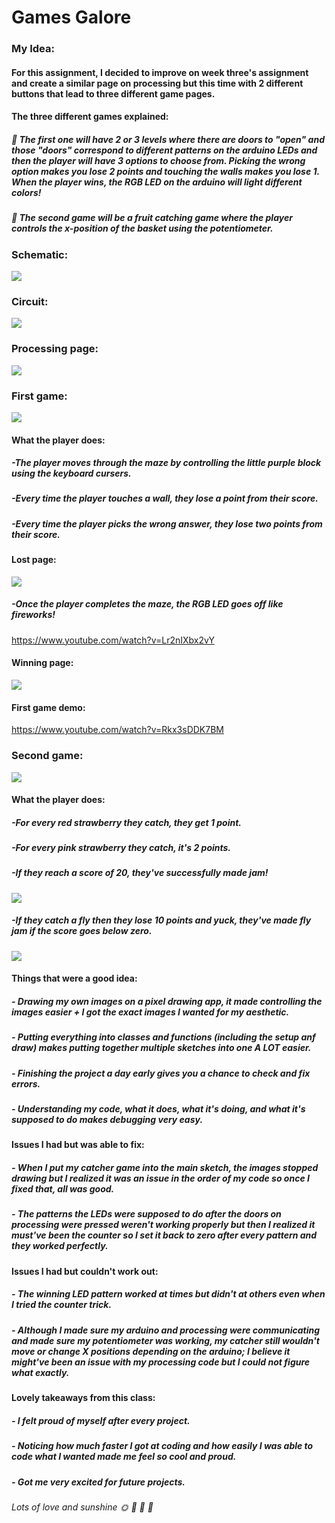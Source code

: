# Games Galore
### My Idea:
#### For this assignment, I decided to improve on week three's assignment and create a similar page on processing but this time with 2 different buttons that lead to three different game pages.
#### The three different games explained:
##### :round_pushpin: The first one will have 2 or 3 levels where there are doors to "open" and those "doors" correspond to different patterns on the arduino LEDs and then the player will have 3 options to choose from. Picking the wrong option makes you lose 2 points and touching the walls makes you lose 1. When the player wins, the RGB LED on the arduino will light different colors!
##### :strawberry: The second game will be a fruit catching game where the player controls the x-position of the basket using the potentiometer.
### Schematic:
![](Finalschematic.JPG)
### Circuit:
![](circuitfinal.jpg)
### Processing page:
![](processingpage.png)
### First game:
![](Firstgame.png)
#### What the player does:
##### -The player moves through the maze by controlling the little purple block using the keyboard cursers.
##### -Every time the player touches a wall, they lose a point from their score.
##### -Every time the player picks the wrong answer, they lose two points from their score.
#### Lost page:
![](1losing.png)
##### -Once the player completes the maze, the RGB LED goes off like fireworks!
https://www.youtube.com/watch?v=Lr2nIXbx2vY
#### Winning page:
![](1winning.png)
#### First game demo:
https://www.youtube.com/watch?v=Rkx3sDDK7BM
### Second game:
![](secondgamegif.gif)
#### What the player does:
##### -For every red strawberry they catch, they get 1 point.
##### -For every pink strawberry they catch, it's 2 points.
##### -If they reach a score of 20, they've successfully made jam!
![](Swinningpage.png)
##### -If they catch a fly then they lose 10 points and yuck, they've made fly jam if the score goes below zero.
![](Slost.png)
#### Things that were a good idea:
##### - Drawing my own images on a pixel drawing app, it made controlling the images easier + I got the exact images I wanted for my aesthetic. 
##### - Putting everything into classes and functions (including the setup anf draw) makes putting together multiple sketches into one A LOT easier.
##### - Finishing the project a day early gives you a chance to check and fix errors.
##### - Understanding my code, what it does, what it's doing, and what it's supposed to do makes debugging very easy.
#### Issues I had but was able to fix:
##### - When I put my catcher game into the main sketch, the images stopped drawing but I realized it was an issue in the order of my code so once I fixed that, all was good.
##### - The patterns the LEDs were supposed to do after the doors on processing were pressed weren't working properly but then I realized it must've been the counter so I set it back to zero after every pattern and they worked perfectly.
#### Issues I had but couldn't work out:
##### - The winning LED pattern worked at times but didn't at others even when I tried the counter trick.
##### - Although I made sure my arduino and processing were communicating and made sure my potentiometer was working, my catcher still wouldn't move or change X positions depending on the arduino; I believe it might've been an issue with my processing code but I could not figure what exactly. 
#### Lovely takeaways from this class:
##### - I felt proud of myself after every project.
##### - Noticing how much faster I got at coding and how easily I was able to code what I wanted made me feel so cool and proud.
##### - Got me very excited for future projects.
###### Lots of love and sunshine :sun_with_face:  :sunflower: :honeybee: :mushroom:
